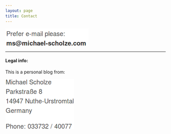 ```yaml
---
layout: page
title: Contact
---
```


![Michael Scholze](/assets/contact-email.png)

----------------------------  
  
#### Legal info:
This is a personal blog from:

![Michael Scholze](/assets/contact-address.png)